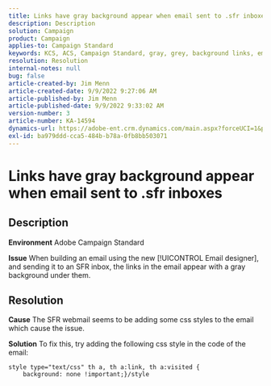 ```yaml
---
title: Links have gray background appear when email sent to .sfr inboxes
description: Description
solution: Campaign
product: Campaign
applies-to: Campaign Standard
keywords: KCS, ACS, Campaign Standard, gray, grey, background links, email, .sfr inboxes, Email Designer
resolution: Resolution
internal-notes: null
bug: false
article-created-by: Jim Menn
article-created-date: 9/9/2022 9:27:06 AM
article-published-by: Jim Menn
article-published-date: 9/9/2022 9:33:02 AM
version-number: 3
article-number: KA-14594
dynamics-url: https://adobe-ent.crm.dynamics.com/main.aspx?forceUCI=1&pagetype=entityrecord&etn=knowledgearticle&id=ad383a90-2130-ed11-9db1-0022480866ad
exl-id: ba979ddd-cca5-484b-b78a-0fb8bb503071
---
```

# Links have gray background appear when email sent to .sfr inboxes

## Description


<b>Environment</b>
 Adobe Campaign Standard

<b>Issue</b>
 When building an email using the new [!UICONTROL Email designer], and sending it to an SFR inbox, the links in the email appear with a gray background under them.


## Resolution


<b>Cause</b>
The SFR webmail seems to be adding some css styles to the email which cause the issue.

<b>Solution</b>
To fix this, try adding the following css style in the code of the email:


```
style type="text/css" th a, th a:link, th a:visited {
    background: none !important;}/style
```
